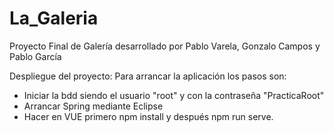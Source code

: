 # La_Galeria
Proyecto Final de Galería desarrollado por Pablo Varela, Gonzalo Campos y Pablo García

Despliegue del proyecto:
Para arrancar la aplicación los pasos son:
* Iniciar la bdd siendo el usuario "root" y con la contraseña "PracticaRoot"
* Arrancar Spring mediante Eclipse
* Hacer en VUE primero npm install y después npm run serve.
